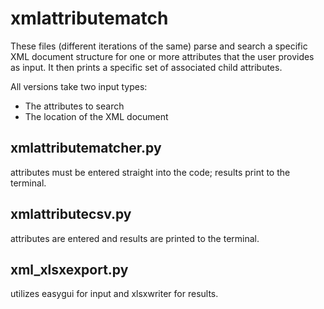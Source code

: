 xmlattributematch
=================
These files (different iterations of the same) parse and search a specific XML document structure for one or more attributes that the user provides as input. It then prints a specific set of associated child attributes.

All versions take two input types:
  - The attributes to search
  - The location of the XML document


xmlattributematcher.py
----------------------
attributes must be entered straight into the code; results print to the terminal.

xmlattributecsv.py
------------------
attributes are entered and results are printed to the terminal.

xml_xlsxexport.py
-----------------
utilizes easygui for input and xlsxwriter for results.
